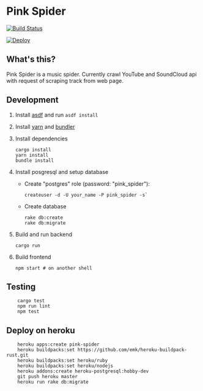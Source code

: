 # Pink Spider

[![Build Status](https://travis-ci.org/kumabook/pink-spider.svg?branch=master)](https://travis-ci.org/kumabook/pink-spider)

[![Deploy](https://www.herokucdn.com/deploy/button.png)](https://heroku.com/deploy)

## What's this?

Pink Spider is a music spider. Currently crawl YouTube and SoundCloud api
with request of scraping track from web page.


## Development

1. Install [asdf][] and run `asdf install`
2. Install [yarn][] and [bundler][]
3. Install dependencies

    ```shell
    cargo install
    yarn install
    bundle install
    ```

4. Install posgresql and setup database

    - Create "postgres" role (password: "pink_spider"):
      ```shell
      createuser -d -U your_name -P pink_spider -s`
      ```
    - Create database
      ```shell
      rake db:create
      rake db:migrate
      ```

5. Build and run backend

    ```shell
    cargo run
    ```

6. Build frontend

    ```shell
    npm start # on another shell
    ```

## Testing

```shell
    cargo test
    npm run lint
    npm test
```

## Deploy on heroku

```shell
    heroku apps:create pink-spider
    heroku buildpacks:set https://github.com/emk/heroku-buildpack-rust.git
    heroku buildpacks:set heroku/ruby
    heroku buildpacks:set heroku/nodejs
    heroku addons:create heroku-postgresql:hobby-dev
    git push heroku master
    heroku run rake db:migrate
```

[asdf]:    https://github.com/asdf-vm/asdf
[yarn]:    https://yarnpkg.com/
[bundler]: http://bundler.io/
